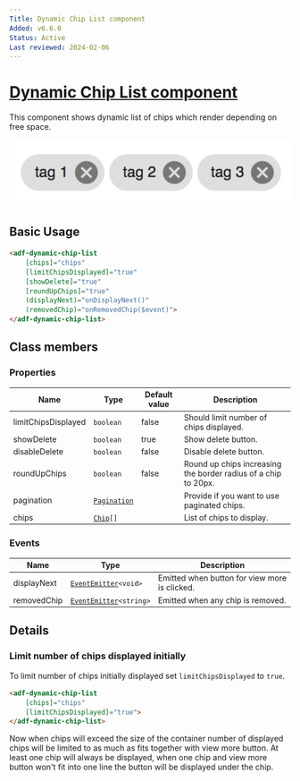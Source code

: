 ```yaml
---
Title: Dynamic Chip List component
Added: v6.6.0
Status: Active
Last reviewed: 2024-02-06
---
```


# [Dynamic Chip List component](../../../lib/core/src/lib/dynamic-chip-list/dynamic-chip-list.component.ts "Defined in dynamic-chip-list.component.ts")

This component shows dynamic list of chips which render depending on free space.

![List of chips](../../docassets/images/dynamic-chip-list.png)

## Basic Usage

```html
<adf-dynamic-chip-list
    [chips]="chips"
    [limitChipsDisplayed]="true"
    [showDelete]="true"
    [roundUpChips]="true"
    (displayNext)="onDisplayNext()"
    (removedChip)="onRemovedChip($event)">
</adf-dynamic-chip-list>
```

## Class members

### Properties

| Name                | Type                                                                            | Default value | Description                                                    |
|---------------------|---------------------------------------------------------------------------------|---------------|----------------------------------------------------------------|
| limitChipsDisplayed | `boolean`                                                                       | false         | Should limit number of chips displayed.                        |
| showDelete          | `boolean`                                                                       | true          | Show delete button.                                            |
| disableDelete       | `boolean`                                                                       | false         | Disable delete button.                                         |
| roundUpChips        | `boolean`                                                                       | false         | Round up chips increasing the border radius of a chip to 20px. |
| pagination          | [`Pagination`](../../../lib/js-api/src/api/content-rest-api/docs/Pagination.md) |               | Provide if you want to use paginated chips.                    |
| chips               | [`Chip`](../../../lib/core/src/lib/dynamic-chip-list/chip.ts)`[]`               |               | List of chips to display.                                      |


### Events

| Name        | Type                                                                 | Description                                   |
|-------------|----------------------------------------------------------------------|-----------------------------------------------|
| displayNext | [`EventEmitter`](https://angular.io/api/core/EventEmitter)`<void>`   | Emitted when button for view more is clicked. |
| removedChip | [`EventEmitter`](https://angular.io/api/core/EventEmitter)`<string>` | Emitted when any chip is removed.             |

## Details

### Limit number of chips displayed initially

To limit number of chips initially displayed set `limitChipsDisplayed` to `true`.

```html
<adf-dynamic-chip-list
    [chips]="chips"
    [limitChipsDisplayed]="true">
</adf-dynamic-chip-list>
```

Now when chips will exceed the size of the container number of displayed chips will be limited to as much as fits together with view more button. At least one chip will always be displayed, when one chip and view more button won't fit into one line the button will be displayed under the chip.
